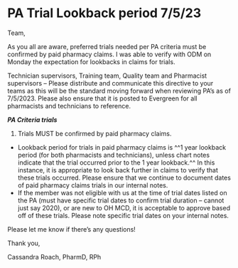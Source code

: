 # PA Trial Lookback period 7/5/23

Team,

As you all are aware, preferred trials needed per PA criteria must be confirmed by paid pharmacy claims. I was able to verify with ODM on Monday the expectation for lookbacks in claims for trials. 

Technician supervisors, Training team, Quality team and Pharmacist supervisors – Please distribute and communicate this directive to your teams as this will be the standard moving forward when reviewing PA’s as of 7/5/2023. Please also ensure that it is posted to Evergreen for all pharmacists and technicians to reference.

***PA Criteria trials***

1.	Trials MUST be confirmed by paid pharmacy claims.

 - Lookback period for trials in paid pharmacy claims is ^^1 year lookback period (for both pharmacists and technicians), unless chart notes indicate that the trial occurred prior to the 1 year lookback.^^ In this instance, it is appropriate to look back further in claims to verify that these trials occurred. Please ensure that we continue to document dates of paid pharmacy claims trials in our internal notes.
 - If the member was not eligible with us at the time of trial dates listed on the PA (must have specific trial dates to confirm trial duration – cannot just say 2020), or are new to OH MCD, it is acceptable to approve based off of these trials. Please note specific trial dates on your internal notes.

Please let me know if there’s any questions!

Thank you,

Cassandra Roach, PharmD, RPh
